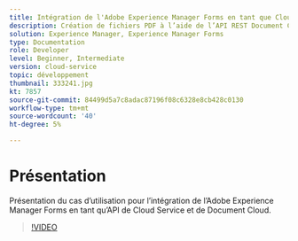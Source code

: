 ```yaml
---
title: Intégration de l'Adobe Experience Manager Forms en tant que Cloud Service avec le Document Cloud
description: Création de fichiers PDF à l’aide de l’API REST Document Cloud
solution: Experience Manager, Experience Manager Forms
type: Documentation
role: Developer
level: Beginner, Intermediate
version: cloud-service
topic: développement
thumbnail: 333241.jpg
kt: 7857
source-git-commit: 84499d5a7c8adac87196f08c6328e8cb428c0130
workflow-type: tm+mt
source-wordcount: '40'
ht-degree: 5%

---
```





# Présentation

Présentation du cas d’utilisation pour l’intégration de l’Adobe Experience Manager Forms en tant qu’API de Cloud Service et de Document Cloud.

>[!VIDEO](https://video.tv.adobe.com/v/333241/?quality=12&learn=on)

